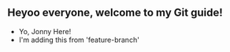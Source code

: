 ## Heyoo everyone, welcome to my Git guide!

- Yo, Jonny Here!
- I'm adding this from 'feature-branch'